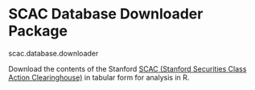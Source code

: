# SCAC Database Downloader Package

scac.database.downloader

Download the contents of the Stanford [SCAC (Stanford Securities Class Action Clearinghouse)](http://securities.stanford.edu/) in tabular form for analysis in R.

